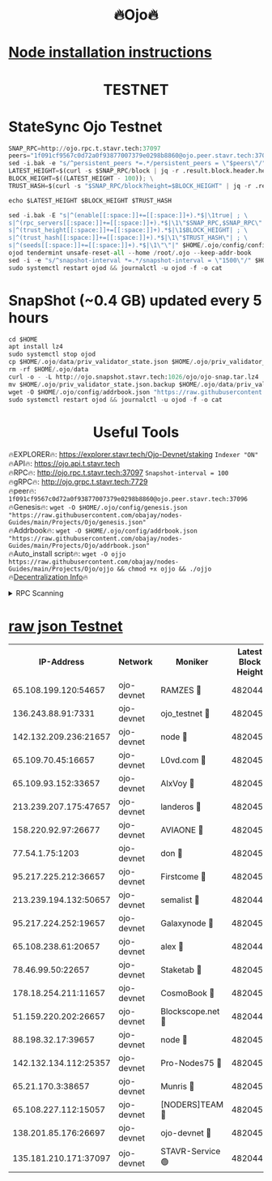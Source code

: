 <h1 align="center"> 🔥Ojo🔥</h1>

[Node installation instructions](https://github.com/obajay/nodes-Guides/tree/main/Projects/Ojo)
=

<h1 align="center"> TESTNET</h1>

# StateSync Ojo Testnet
```python
SNAP_RPC=http://ojo.rpc.t.stavr.tech:37097
peers="1f091cf9567c0d72a0f93877007379e0298b8860@ojo.peer.stavr.tech:37096"
sed -i.bak -e "s/^persistent_peers *=.*/persistent_peers = \"$peers\"/" $HOME/.ojo/config/config.toml
LATEST_HEIGHT=$(curl -s $SNAP_RPC/block | jq -r .result.block.header.height); \
BLOCK_HEIGHT=$((LATEST_HEIGHT - 100)); \
TRUST_HASH=$(curl -s "$SNAP_RPC/block?height=$BLOCK_HEIGHT" | jq -r .result.block_id.hash)

echo $LATEST_HEIGHT $BLOCK_HEIGHT $TRUST_HASH

sed -i.bak -E "s|^(enable[[:space:]]+=[[:space:]]+).*$|\1true| ; \
s|^(rpc_servers[[:space:]]+=[[:space:]]+).*$|\1\"$SNAP_RPC,$SNAP_RPC\"| ; \
s|^(trust_height[[:space:]]+=[[:space:]]+).*$|\1$BLOCK_HEIGHT| ; \
s|^(trust_hash[[:space:]]+=[[:space:]]+).*$|\1\"$TRUST_HASH\"| ; \
s|^(seeds[[:space:]]+=[[:space:]]+).*$|\1\"\"|" $HOME/.ojo/config/config.toml
ojod tendermint unsafe-reset-all --home /root/.ojo --keep-addr-book
sed -i -e "s/^snapshot-interval *=.*/snapshot-interval = \"1500\"/" $HOME/.ojo/config/app.toml
sudo systemctl restart ojod && journalctl -u ojod -f -o cat
```
# SnapShot (~0.4 GB) updated every 5 hours
```python
cd $HOME
apt install lz4
sudo systemctl stop ojod
cp $HOME/.ojo/data/priv_validator_state.json $HOME/.ojo/priv_validator_state.json.backup
rm -rf $HOME/.ojo/data
curl -o - -L http://ojo.snapshot.stavr.tech:1026/ojo/ojo-snap.tar.lz4 | lz4 -c -d - | tar -x -C $HOME/.ojo --strip-components 2
mv $HOME/.ojo/priv_validator_state.json.backup $HOME/.ojo/data/priv_validator_state.json
wget -O $HOME/.ojo/config/addrbook.json "https://raw.githubusercontent.com/obajay/nodes-Guides/main/Projects/Ojo/addrbook.json"
sudo systemctl restart ojod && journalctl -u ojod -f -o cat
```
 <h1 align="center"> Useful Tools</h1>

🔥EXPLORER🔥:        https://explorer.stavr.tech/Ojo-Devnet/staking        `Indexer "ON"` \
🔥API🔥:                     https://ojo.api.t.stavr.tech \
🔥RPC🔥:                    http://ojo.rpc.t.stavr.tech:37097              `Snapshot-interval = 100` \
🔥gRPC🔥:                  http://ojo.grpc.t.stavr.tech:7729 \
🔥peer🔥:                   `1f091cf9567c0d72a0f93877007379e0298b8860@ojo.peer.stavr.tech:37096` \
🔥Genesis🔥:    ```wget -O $HOME/.ojo/config/genesis.json "https://raw.githubusercontent.com/obajay/nodes-Guides/main/Projects/Ojo/genesis.json"``` \
🔥Addrbook🔥:    ```wget -O $HOME/.ojo/config/addrbook.json "https://raw.githubusercontent.com/obajay/nodes-Guides/main/Projects/Ojo/addrbook.json"``` \
🔥Auto_install script🔥: ```wget -O ojjo https://raw.githubusercontent.com/obajay/nodes-Guides/main/Projects/Ojo/ojjo && chmod +x ojjo && ./ojjo``` \
🔥[Decentralization Info](https://github.com/obajay/StateSync-snapshots/tree/main/Projects/Ojo/Decentralization)🔥



<details>
<summary>RPC Scanning</summary>

<h2 align="center"> We scan nodes in real time every 4 hours. And we provide the final result of RPC endpoints.
We cannot influence the operation of these nodes in any way. </h2>


```python
If Voting Power is higher than 0 --> then the Node is a validator of the network and may be subject to attack and be a potential threat to the chain.
```
```python
We marked such validators with a red symbol
```

</details>

[raw json Testnet](https://rpc-check.ojot.stavr.tech/ojot/rpc-ojot-result.json)
=


<table><tr><th>IP-Address</th><th>Network</th><th>Moniker</th><th>Latest Block Height</th><th>Earliest Block Height</th><th>Catching Up</th><th>Tx Index</th><th>Voting Power</th><th>Scan Time</th></tr><tr><td>65.108.199.120:54657</td><td>ojo-devnet</td><td>RAMZES 🔴</td><td>4820449</td><td>306156</td><td>False</td><td>on</td><td>15420</td><td>2024-01-05T09:44:33.753564260UTC</td></tr><tr><td>136.243.88.91:7331</td><td>ojo-devnet</td><td>ojo_testnet 🔴</td><td>4820450</td><td>308845</td><td>False</td><td>on</td><td>1000</td><td>2024-01-05T09:44:40.301695534UTC</td></tr><tr><td>142.132.209.236:21657</td><td>ojo-devnet</td><td>node 🔴</td><td>4820453</td><td>350001</td><td>False</td><td>on</td><td>1999</td><td>2024-01-05T09:44:55.898676929UTC</td></tr><tr><td>65.109.70.45:16657</td><td>ojo-devnet</td><td>L0vd.com 🔴</td><td>4820455</td><td>695918</td><td>False</td><td>off</td><td>998</td><td>2024-01-05T09:45:07.048356496UTC</td></tr><tr><td>65.109.93.152:33657</td><td>ojo-devnet</td><td>AlxVoy 🔴</td><td>4820453</td><td>2319801</td><td>False</td><td>on</td><td>4536782</td><td>2024-01-05T09:44:55.645835209UTC</td></tr><tr><td>213.239.207.175:47657</td><td>ojo-devnet</td><td>landeros 🔴</td><td>4820452</td><td>2714001</td><td>False</td><td>off</td><td>11083</td><td>2024-01-05T09:44:51.207498026UTC</td></tr><tr><td>158.220.92.97:26677</td><td>ojo-devnet</td><td>AVIAONE 🔴</td><td>4820452</td><td>2754001</td><td>False</td><td>on</td><td>13867</td><td>2024-01-05T09:44:50.951167520UTC</td></tr><tr><td>77.54.1.75:1203</td><td>ojo-devnet</td><td>don 🔴</td><td>4820454</td><td>2906401</td><td>False</td><td>on</td><td>10</td><td>2024-01-05T09:44:58.865373038UTC</td></tr><tr><td>95.217.225.212:36657</td><td>ojo-devnet</td><td>Firstcome 🔴</td><td>4820450</td><td>2985946</td><td>False</td><td>on</td><td>13566</td><td>2024-01-05T09:44:39.965623139UTC</td></tr><tr><td>213.239.194.132:50657</td><td>ojo-devnet</td><td>semalist 🔴</td><td>4820449</td><td>3223522</td><td>False</td><td>on</td><td>21037</td><td>2024-01-05T09:44:34.081938757UTC</td></tr><tr><td>95.217.224.252:19657</td><td>ojo-devnet</td><td>Galaxynode 🔴</td><td>4820455</td><td>3685492</td><td>False</td><td>on</td><td>11888</td><td>2024-01-05T09:45:03.886792939UTC</td></tr><tr><td>65.108.238.61:20657</td><td>ojo-devnet</td><td>alex 🔴</td><td>4820449</td><td>4158001</td><td>False</td><td>on</td><td>11359</td><td>2024-01-05T09:44:33.409654672UTC</td></tr><tr><td>78.46.99.50:22657</td><td>ojo-devnet</td><td>Staketab 🔴</td><td>4820455</td><td>4254801</td><td>False</td><td>on</td><td>1276</td><td>2024-01-05T09:45:07.312234265UTC</td></tr><tr><td>178.18.254.211:11657</td><td>ojo-devnet</td><td>CosmoBook 🔴</td><td>4820454</td><td>4392001</td><td>False</td><td>off</td><td>1057</td><td>2024-01-05T09:44:58.354148435UTC</td></tr><tr><td>51.159.220.202:26657</td><td>ojo-devnet</td><td>Blockscope.net 🔴</td><td>4820449</td><td>4425001</td><td>False</td><td>on</td><td>981</td><td>2024-01-05T09:44:32.959377868UTC</td></tr><tr><td>88.198.32.17:39657</td><td>ojo-devnet</td><td>node 🔴</td><td>4820454</td><td>4710001</td><td>False</td><td>on</td><td>82833</td><td>2024-01-05T09:44:59.121324641UTC</td></tr><tr><td>142.132.134.112:25357</td><td>ojo-devnet</td><td>Pro-Nodes75 🔴</td><td>4820450</td><td>4720450</td><td>False</td><td>on</td><td>24651</td><td>2024-01-05T09:44:37.129975351UTC</td></tr><tr><td>65.21.170.3:38657</td><td>ojo-devnet</td><td>Munris 🔴</td><td>4820450</td><td>4720450</td><td>False</td><td>off</td><td>20123</td><td>2024-01-05T09:44:39.586496527UTC</td></tr><tr><td>65.108.227.112:15057</td><td>ojo-devnet</td><td>[NODERS]TEAM 🔴</td><td>4820455</td><td>4720455</td><td>False</td><td>off</td><td>9999</td><td>2024-01-05T09:45:04.276136996UTC</td></tr><tr><td>138.201.85.176:26697</td><td>ojo-devnet</td><td>ojo-devnet 🔴</td><td>4820455</td><td>4720455</td><td>False</td><td>on</td><td>1000024000</td><td>2024-01-05T09:45:06.639656986UTC</td></tr><tr><td>135.181.210.171:37097</td><td>ojo-devnet</td><td>STAVR-Service 🟢</td><td>4820449</td><td>4818001</td><td>False</td><td>on</td><td>0</td><td>2024-01-05T09:44:34.751612504UTC</td></tr></table>

